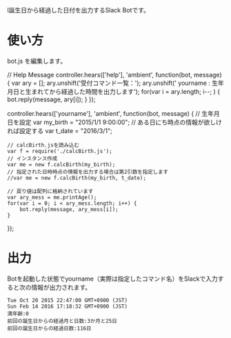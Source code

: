 l誕生日から経過した日付を出力するSlack Botです。

# 使い方
bot.js を編集します。

// Help Message
controller.hears(['help'], 'ambient', function(bot, message) {
    var ary = [];
    ary.unshift('受付コマンド一覧：');
    ary.unshift(' yourname : 生年月日と生まれてから経過した時間を出力します');
    for(var i = ary.length; i--; ) {
        bot.reply(message, ary[i]);
    }
});


controller.hears(['yourname'], 'ambient', function(bot, message) {
    // 生年月日を設定
    var my_birth = "2015/1/1 9:00:00";
    // ある日にち時点の情報が欲しければ設定する
    var t_date = "2016/3/1";

    // calcBirth.jsを読み込む
    var f = require('./calcBirth.js');
    // インスタンス作成
    var me = new f.calcBirth(my_birth);
    // 指定された日時時点の情報を出力する場合は第2引数を指定します
    //var me = new f.calcBirth(my_birth, t_date);
    
    // 戻り値は配列に格納されています
    var ary_mess = me.printAge();
    for(var i = 0; i < ary_mess.length; i++) {
        bot.reply(message, ary_mess[i]);
    }
});


# 出力
Botを起動した状態でyourname（実際は指定したコマンド名）をSlackで入力すると次の情報が出力されます。

```
Tue Oct 20 2015 22:47:00 GMT+0900 (JST)
Sun Feb 14 2016 17:18:32 GMT+0900 (JST)
満年齢:0
前回の誕生日からの経過月と日数:3か月と25日
前回の誕生日からの経過日数:116日
```
